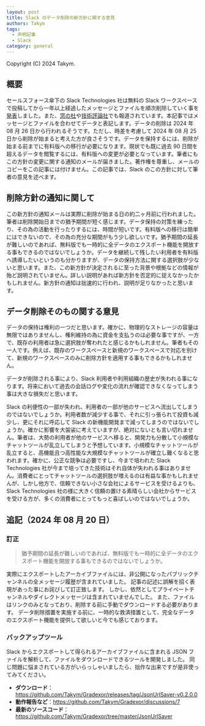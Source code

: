 ```yaml
---
layout: post
title: Slack のデータ削除の新方針に関する意見
authors: Takym
tags:
  - 声明記事
  - Slack
category: general
---
```

Copyright (C) 2024 Takym.

## 概要
セールスフォース傘下の Slack Technologies 社は無料の Slack ワークスペースで投稿してから一年以上経過したメッセージとファイルを順次削除していく事を[発表](https://slack.com/intl/ja-jp/help/articles/29414264463635)しました。また、[窓の杜](https://forest.watch.impress.co.jp/docs/news/1603168.html)や[技術評論社](https://gihyo.jp/article/2024/06/slack-free-plan-limitation)でも報道されています。本記事ではメッセージとファイルを合わせてデータと表記します。データの削除は 2024 年 08 月 26 日から行われるそうです。ただし、時差を考慮して 2024 年 08 月 25 日から削除が始まると考えた方が良さそうです。データを保持するには、削除が始まる前までに有料版への移行が必要になります。現状でも既に過去 90 日間を超えるデータを閲覧するには、有料版への変更が必要となっています。筆者にもこの方針の変更に関する通知のメールが届きました。著作権を尊重し、メールのコピーをこの記事には付けません。この記事では、Slack のこの方針に対して筆者の意見を述べます。

## 削除方針の通知に関して
この新方針の通知メールは実際に削除が始まる日の約二ヶ月前に行われました。筆者は削除開始日までの猶予期間が短く感じます。データ保持の対策を練ったり、その為の活動を行ったりするには、時間が短いです。有料版への移行は簡単にはできないので、その為の充分な期間がもう少し欲しいです。猶予期間の延長が難しいのであれば、無料版でも一時的に全データのエクスポート機能を開放する事もできるのではないでしょうか。データを継続して残したい利用者を有料版へ誘導したいというのも分かりますが、データの保持方法に関する選択肢が少ないと思います。また、この新方針が決定されるに至った背景や根拠などの情報が殆ど説明されていません。詳しい説明があれば新方針を否定的に捉えなかったかもしれません。新方針の通知は拙速的に行われ、説明が足りなかったと思います。

## データ削除そのもの関する意見
データの保持は権利の一つだと思います。確かに、物理的なストレージの容量は無限ではありませんし、権利維持の為に資金を支払うのは必要な事ですが、一方で、既存の利用者は急に選択肢が奪われたと感じるかもしれません。筆者もその一人です。例えば、既存のワークスペースと新規のワークスペースで対応を別けて、新規のワークスペースのみに削除方針を適用する事もできるかもしれません。

データが削除される事により、Slack 利用者や利用組織の歴史が失われる事になります。将来において過去の会話ログや変化の流れが確認できなくなってしまう事は大きな損失だと思います。

Slack の利便性の一部が失われ、利用者の一部が他のサービスへ流出してしまうのではないでしょうか。利用者数が減少する事で、それに引っ張られて投資も減少し、更にそれに呼応して Slack の新機能開発まで減ってしまうのではないでしょうか。確かに影響を大袈裟に考えていますが、絶対にないとも言い切れません。筆者は、大勢の利用者が他のサービスへ移ると、開発力も分散して小規模なチャットツールが乱立してしまうと予想しています。小規模なチャットツールが乱立すると、高機能且つ高性能な大規模なチャットツールが確立し難くなると思われます。確かに、公正な競争は必要ですし、今まで培われた Slack Technologies 社が今まで培ってきた技術はそれ自体が失われる事はありません。消費者にとってチャットツールの選択肢が増えるのは有益な事かもしれませんが、しかし他方で、信頼できない小さな会社によるサービスを受けるよりも、Slack Technologies 社の様に大きく信頼の置ける素晴らしい会社からサービスを受ける方が、多くの消費者にとってもっと喜ばしいのではないでしょうか。

## 追記（2024 年 08 月 20 日）

### 訂正
> 猶予期間の延長が難しいのであれば、無料版でも一時的に全データのエクスポート機能を開放する事もできるのではないでしょうか。

実際にエクスポートしたアーカイブファイルには、非公開になったパブリックチャンネルの全メッセージ履歴が含まれていました。
記事の記述に誤解を招く表現があった事にお詫びして訂正致します。
しかし、依然としてプライベートチャンネルやダイレクトメッセージは含まれていませんでした。
また、ファイルはリンクのみとなっており、削除する前に手動でダウンロードする必要があります。
データ削除措置を実施する前に、一時的な救済措置として、完全なデータのエクスポート機能を提供して欲しいと今でも感じております。

### バックアップツール
Slack からエクスポートして得られるアーカイブファイルに含まれる JSON ファイルを解析して、ファイルをダウンロードできるツールを開発しました。
同じ問題に悩まされている方がいらっしゃいましたら、拙作な出来ですが是非使ってみてください。

* **ダウンロード**：<https://github.com/Takym/Gradexor/releases/tag/JsonUrlSaver-v0.2.0.0>
* **動作報告など**：<https://github.com/Takym/Gradexor/discussions/7>
* **最新のソースコード**：<https://github.com/Takym/Gradexor/tree/master/JsonUrlSaver>
